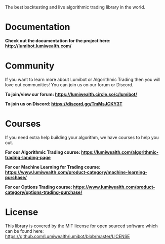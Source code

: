 The best backtesting and live algorithmic trading library in the world.

# Documentation

**Check out the documentation for the project here: http://lumibot.lumiwealth.com/**

# Community

If you want to learn more about Lumibot or Algorithmic Trading then you will love out communities! You can join us on our forum or Discord.

**To join/view our forum: https://lumiwealth.circle.so/c/lumibot/**

**To join us on Discord: https://discord.gg/TmMsJCKY3T**

# Courses

If you need extra help building your algorithm, we have courses to help you out.

**For our Algorithmic Trading course: https://lumiwealth.com/algorithmic-trading-landing-page**

**For our Machine Learning for Trading course: https://www.lumiwealth.com/product-category/machine-learning-purchase/**

**For our Options Trading course: https://www.lumiwealth.com/product-category/options-trading-purchase/**

# License

This library is covered by the MIT license for open sourced software which can be found here: https://github.com/Lumiwealth/lumibot/blob/master/LICENSE
